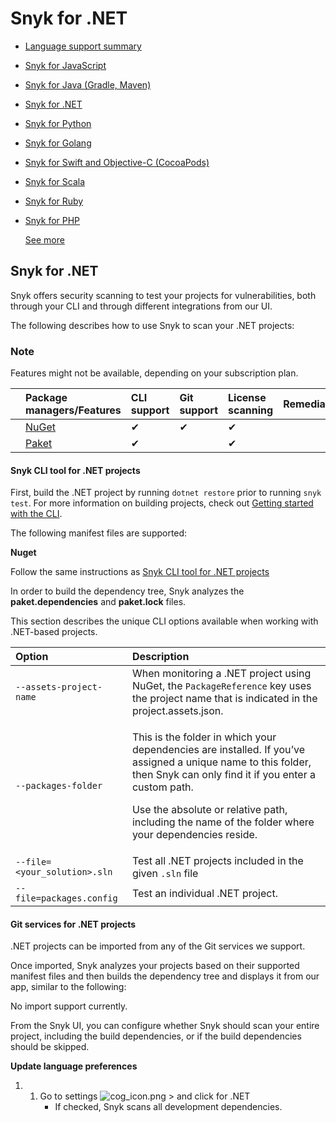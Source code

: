 # Snyk for .NET

* [ Language support summary](https://github.com/snyk/user-docs/tree/58f91d848e16ddf2ffcca3711d6b8852412be402/hc/en-us/articles/360020352437-Language-support-summary/README.md)
* [ Snyk for JavaScript](https://github.com/snyk/user-docs/tree/58f91d848e16ddf2ffcca3711d6b8852412be402/hc/en-us/articles/360004712477-Snyk-for-JavaScript/README.md)
* [ Snyk for Java \(Gradle, Maven\)](https://github.com/snyk/user-docs/tree/58f91d848e16ddf2ffcca3711d6b8852412be402/hc/en-us/articles/360003817357-Snyk-for-Java-Gradle-Maven-/README.md)
* [ Snyk for .NET](https://github.com/snyk/user-docs/tree/58f91d848e16ddf2ffcca3711d6b8852412be402/hc/en-us/articles/360004519138-Snyk-for-NET/README.md)
* [ Snyk for Python](https://github.com/snyk/user-docs/tree/58f91d848e16ddf2ffcca3711d6b8852412be402/hc/en-us/articles/360004699377-Snyk-for-Python/README.md)
* [ Snyk for Golang](https://github.com/snyk/user-docs/tree/58f91d848e16ddf2ffcca3711d6b8852412be402/hc/en-us/articles/360003817417-Snyk-for-Golang/README.md)
* [ Snyk for Swift and Objective-C \(CocoaPods\)](https://github.com/snyk/user-docs/tree/58f91d848e16ddf2ffcca3711d6b8852412be402/hc/en-us/articles/360004701658-Snyk-for-Swift-and-Objective-C-CocoaPods-/README.md)
* [ Snyk for Scala](https://github.com/snyk/user-docs/tree/58f91d848e16ddf2ffcca3711d6b8852412be402/hc/en-us/articles/360003781318-Snyk-for-Scala/README.md)
* [ Snyk for Ruby](https://github.com/snyk/user-docs/tree/58f91d848e16ddf2ffcca3711d6b8852412be402/hc/en-us/articles/360003781298-Snyk-for-Ruby/README.md)
* [ Snyk for PHP](https://github.com/snyk/user-docs/tree/58f91d848e16ddf2ffcca3711d6b8852412be402/hc/en-us/articles/360003817397-Snyk-for-PHP/README.md)

  [See more](https://github.com/snyk/user-docs/tree/58f91d848e16ddf2ffcca3711d6b8852412be402/hc/en-us/sections/360001087857-Language-package-manager-support/README.md)

## Snyk for .NET

Snyk offers security scanning to test your projects for vulnerabilities, both through your CLI and through different integrations from our UI.

The following describes how to use Snyk to scan your .NET projects:

### Note

Features might not be available, depending on your subscription plan.

|  | Package managers/Features | CLI support | Git support | License scanning | Remediation | Runtime monitoring |
| :--- | :--- | :--- | :--- | :--- | :--- | :--- |
|  | [NuGet](https://www.nuget.org/) | ✔︎ | ✔︎ | ✔︎ |  |  |
|  | [Paket](https://fsprojects.github.io/Paket/index.html) | ✔︎ |  | ✔︎ |  |  |

#### Snyk CLI tool for .NET projects <a id="h_01ED93MRAVCCCSMJTFJM4595T5"></a>

First, build the .NET project by running `dotnet restore` prior to running `snyk test`. For more information on building projects, check out [Getting started with the CLI](https://support.snyk.io/hc/en-us/articles/360003812458).

The following manifest files are supported:

**Nuget**

Follow the same instructions as [Snyk CLI tool for .NET projects](untitled-153.md)

In order to build the dependency tree, Snyk analyzes the **paket.dependencies** and **paket.lock** files.

This section describes the unique CLI options available when working with .NET-based projects.

<table>
  <thead>
    <tr>
      <th style="text-align:left">Option</th>
      <th style="text-align:left">Description</th>
    </tr>
  </thead>
  <tbody>
    <tr>
      <td style="text-align:left"><code>--assets-project-name</code>
      </td>
      <td style="text-align:left">When monitoring a .NET project using NuGet, the <code>PackageReference</code> key
        uses the project name that is indicated in the project.assets.json.</td>
    </tr>
    <tr>
      <td style="text-align:left"><code>--packages-folder</code>
      </td>
      <td style="text-align:left">
        <p>This is the folder in which your dependencies are installed. If you&#x2019;ve
          assigned a unique name to this folder, then Snyk can only find it if you
          enter a custom path.</p>
        <p>Use the absolute or relative path, including the name of the folder where
          your dependencies reside.</p>
      </td>
    </tr>
    <tr>
      <td style="text-align:left"><code>--file=&lt;your_solution&gt;.sln</code>
      </td>
      <td style="text-align:left">Test all .NET projects included in the given <code>.sln</code> file</td>
    </tr>
    <tr>
      <td style="text-align:left"><code>--file=packages.config</code>
      </td>
      <td style="text-align:left">Test an individual .NET project.</td>
    </tr>
  </tbody>
</table>

#### Git services for .NET projects

.NET projects can be imported from any of the Git services we support.

Once imported, Snyk analyzes your projects based on their supported manifest files and then builds the dependency tree and displays it from our app, similar to the following:

No import support currently.

From the Snyk UI, you can configure whether Snyk should scan your entire project, including the build dependencies, or if the build dependencies should be skipped.

**Update language preferences**

1. 1. Go to settings ![cog\_icon.png](https://support.snyk.io/hc/article_attachments/4402908592145/cog_icon.png) &gt; and click for .NET
      * If checked, Snyk scans all development dependencies.

